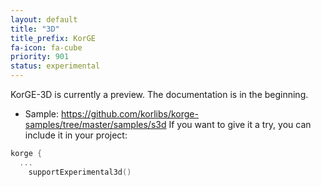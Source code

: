```yaml
---
layout: default
title: "3D"
title_prefix: KorGE
fa-icon: fa-cube
priority: 901
status: experimental
---
```


KorGE-3D is currently a preview. The documentation is in the beginning.
* Sample: <https://github.com/korlibs/korge-samples/tree/master/samples/s3d>
If you want to give it a try, you can include it in your project:
```kotlin
korge {
  ...
	supportExperimental3d()
```





